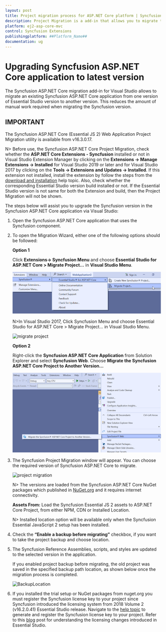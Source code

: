 ```yaml
---
layout: post
title: Project migration process for ASP.NET Core platform | Syncfusion
description: Project Migration is a add-in that allows you to migrate the existing Syncfusion ASP.NET Core Application from one Essential Studio version to another version.
platform: ej2-asp-core-mvc
control: Syncfusion Extensions
publishingplatform: ##Platform_Name##
documentation: ug
---
```


# Upgrading Syncfusion ASP.NET Core application to latest version

The Syncfusion ASP.NET Core migration add-in for Visual Studio allows to migrate an existing Syncfusion ASP.NET Core application from one version of Essential Studio version to another version. This reduces the amount of manual work required when migrating the Syncfusion version.

## IMPORTANT

The Syncfusion ASP.NET Core (Essential JS 2) Web Application Project Migration utility is available from v16.3.0.17.

N> Before use, the Syncfusion ASP.NET Core Project Migration, check whether the **ASP.NET Core Extensions - Syncfusion** installed or not in Visual Studio Extension Manager by clicking on the **Extensions -> Manage Extensions -> Installed**  for Visual Studio 2019 or later and for Visual Studio 2017 by clicking on the **Tools -> Extensions and Updates -> Installed**. If this extension not installed, install the extension by follow the steps from the [download and installation](download-and-installation) help topic. Also, check whether the corresponding Essential Studio version build installed or not. If the Essential Studio version is not same for both the Extension and build, then the Project Migration will not be shown.

The steps below will assist you to upgrade the Syncfusion version in the Syncfusion ASP.NET Core application via Visual Studio:

1. Open the Syncfusion ASP.NET Core application that uses the Syncfusion component.

2. To open the Migration Wizard, either one of the following options should be followed:

    **Option 1**

    Click **Extensions-> Syncfusion Menu** and choose **Essential Studio for ASP.NET Core > Migrate Project…** in **Visual Studio Menu**.

    ![migrate project](images/migrate-project-latest.png)

    N>In Visual Studio 2017, Click Syncfusion Menu and choose Essential Studio for ASP.NET Core > Migrate Project… in Visual Studio Menu.

    ![migrate project](images/migrate-project.png)

    **Option 2**

    Right-click the **Syncfusion ASP.NET Core Application** from Solution Explorer and select **Syncfusion Web**. Choose **Migrate the Syncfusion ASP.NET Core Project to Another Version…**

    ![migrate syncfuion project](images/migrate-syncfusion-EJ2.png)

3. The Syncfusion Project Migration window will appear. You can choose the required version of Syncfusion ASP.NET Core to migrate.

    ![project migration](images/project-migration.png)

    N> The versions are loaded from the Syncfusion ASP.NET Core NuGet packages which published in [NuGet.org](https://www.nuget.org/packages?q=Tags%3A%22aspnetcore%22syncfusion) and it requires internet connectivity.

    **Assets From:** Load the Syncfusion Essential JS 2 assets to ASP.NET Core Project, from either NPM, CDN or Installed Location.

    N> Installed location option will be available only when the Syncfusion Essential JavaScript 2 setup has been installed.

4. Check the **“Enable a backup before migrating”** checkbox, if you want to take the project backup and choose location.

5. The Syncfusion Reference Assemblies, scripts, and styles are updated to the selected version in the application.

    If you enabled project backup before migrating, the old project was saved in the specified backup path location, as shown below once the migration process is completed.

    ![BackupLocation](images/BackupLocation.png)

6. If you installed the trial setup or NuGet packages from nuget.org you must register the Syncfusion license key to your project since Syncfusion introduced the licensing system from 2018 Volume 2 (v16.2.0.41) Essential Studio release. Navigate to the [help topic](https://help.syncfusion.com/common/essential-studio/licensing/license-key#how-to-generate-syncfusion-license-key) to generate and register the Syncfusion license key to your project. Refer to this [blog](https://blog.syncfusion.com/post/Whats-New-in-2018-Volume-2-Licensing-Changes-in-the-1620x-Version-of-Essential-Studio.aspx?_ga=2.11237684.1233358434.1587355730-230058891.1567654773) post for understanding the licensing changes introduced in Essential Studio.